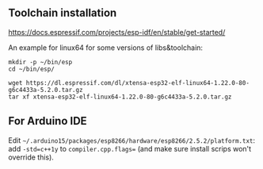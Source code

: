 ## Toolchain installation

https://docs.espressif.com/projects/esp-idf/en/stable/get-started/

An example for linux64 for some versions of libs&toolchain:
```
mkdir -p ~/bin/esp
cd ~/bin/esp/

wget https://dl.espressif.com/dl/xtensa-esp32-elf-linux64-1.22.0-80-g6c4433a-5.2.0.tar.gz
tar xf xtensa-esp32-elf-linux64-1.22.0-80-g6c4433a-5.2.0.tar.gz
```

## For Arduino IDE

Edit `~/.arduino15/packages/esp8266/hardware/esp8266/2.5.2/platform.txt`:
add `-std=c++1y` to `compiler.cpp.flags=` (and make sure install scrips won't override this).

